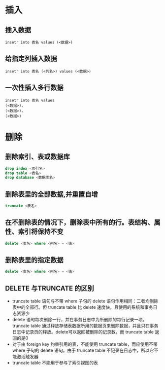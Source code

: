 # 插入

## **插入数据**
```
insetr into 表名 values (<数据>)
```

## **给指定列插入数据**
```
insetr into 表名 (<列名>) values (<数据>)
```

## **一次性插入多行数据**
```
insetr into 表名 values 
(<数据>)，
(<数据>)，
(<数据>)
```

# 删除

## **删除索引、表或数据库**
``` sql
drop index <索引名>
drop table <表名>
drop database <数据库名>
```

## **删除表里的全部数据,并重置自增**
``` sql
truncate <表名>
```

## **在不删除表的情况下，删除表中所有的行。表结构、属性、索引将保持不变**
``` sql
delete <表名> where <列名> = <值>  
```

## **删除表里的指定数据**
``` sql
delete <表名> where <列名> = <值>  
```

## DELETE 与TRUNCATE 的区别

+ truncate table 语句与不带 where 子句的 delete 语句作用相同：二者均删除表中的全部行。但 truncate table 比 delete 速度快，且使用的系统和事务日志资源少
+ delete 语句每次删除一行，并在事务日志中为所删除的每行记录一项。truncate table 通过释放存储表数据所用的数据页来删除数据，并且只在事务日志中记录页的释放。delete可以返回被删除的记录数，而 truncate table 返回的是0
+ 对于由 foreign key 约束引用的表，不能使用 truncate table，而应使用不带 where 子句的 delete 语句。由于 truncate table 不记录在日志中，所以它不能激活触发器
+ truncate table 不能用于参与了索引视图的表